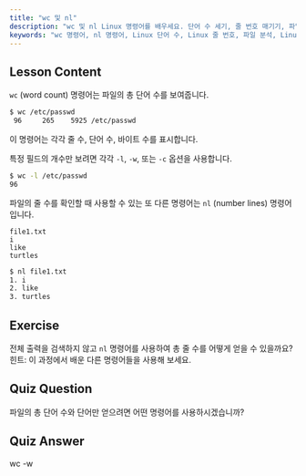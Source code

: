 ```yaml
---
title: "wc 및 nl"
description: "wc 및 nl Linux 명령어를 배우세요. 단어 수 세기, 줄 번호 매기기, 파일 분석을 이해하세요. 오늘 Linux 명령줄 기술을 향상시키세요!"
keywords: "wc 명령어, nl 명령어, Linux 단어 수, Linux 줄 번호, 파일 분석, Linux 튜토리얼, 초보자 Linux, Linux 가이드"
---
```


## Lesson Content

`wc` (word count) 명령어는 파일의 총 단어 수를 보여줍니다.

```bash
$ wc /etc/passwd
 96     265    5925 /etc/passwd
```

이 명령어는 각각 줄 수, 단어 수, 바이트 수를 표시합니다.

특정 필드의 개수만 보려면 각각 `-l`, `-w`, 또는 `-c` 옵션을 사용합니다.

```bash
$ wc -l /etc/passwd
96
```

파일의 줄 수를 확인할 때 사용할 수 있는 또 다른 명령어는 `nl` (number lines) 명령어입니다.

```plaintext
file1.txt
i
like
turtles
```

```bash
$ nl file1.txt
1. i
2. like
3. turtles
```

## Exercise

전체 출력을 검색하지 않고 `nl` 명령어를 사용하여 총 줄 수를 어떻게 얻을 수 있을까요? 힌트: 이 과정에서 배운 다른 명령어들을 사용해 보세요.

## Quiz Question

파일의 총 단어 수와 단어만 얻으려면 어떤 명령어를 사용하시겠습니까?

## Quiz Answer

wc -w
